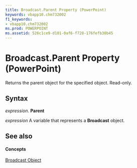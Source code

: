 ```yaml
---
title: Broadcast.Parent Property (PowerPoint)
keywords: vbapp10.chm732002
f1_keywords:
- vbapp10.chm732002
ms.prod: POWERPOINT
ms.assetid: 526c1ce9-d101-0af6-f728-176fefb30b45
---
```



# Broadcast.Parent Property (PowerPoint)

Returns the parent object for the specified object. Read-only.


## Syntax

 _expression_. **Parent**

 _expression_ A variable that represents a **Broadcast** object.


## See also


#### Concepts


[Broadcast Object](broadcast-object-powerpoint.md)

